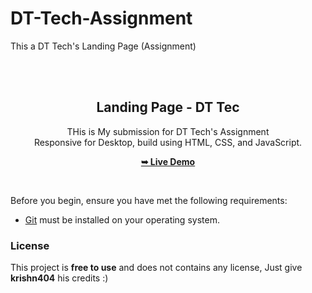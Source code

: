# DT-Tech-Assignment

This a DT Tech's Landing Page (Assignment)


<div align="center">
  
  
  <br />
  <br />

  <h2 align="center">Landing Page - DT Tec</h2>

  THis is My submission for DT Tech's Assignment<br />Responsive for Desktop, build using HTML, CSS, and JavaScript.

  <a href="https://dt-tech-assignment.vercel.app/"><strong>➥ Live Demo</strong></a>

</div>

<br />



Before you begin, ensure you have met the following requirements:

* [Git](https://git-scm.com/downloads "Download Git") must be installed on your operating system.

### License

This project is **free to use** and does not contains any license, Just give **krishn404** his credits :)


